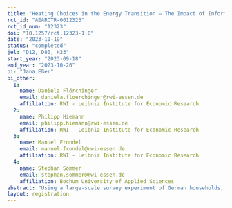 ```yaml
---
title: "Heating Choices in the Energy Transition – The Impact of Information and Uncertainty"
rct_id: "AEARCTR-0012323"
rct_id_num: "12323"
doi: "10.1257/rct.12323-1.0"
date: "2023-10-19"
status: "completed"
jel: "D12, D80, H23"
start_year: "2023-09-18"
end_year: "2023-10-20"
pi: "Jana Eßer"
pi_other:
  1:
    name: Daniela Flörchinger
    email: daniela.floerchinger@rwi-essen.de
    affiliation: RWI - Leibniz Institute for Economic Research
  2:
    name: Philipp Hiemann
    email: philipp.hiemann@rwi-essen.de
    affiliation: RWI - Leibniz Institute for Economic Research
  3:
    name: Manuel Frondel
    email: manuel.frondel@rwi-essen.de
    affiliation: RWI - Leibniz Institute for Economic Research
  4:
    name: Stephan Sommer
    email: stephan.sommer@rwi-essen.de
    affiliation: Bochum University of Applied Sciences
abstract: "Using a large-scale survey experiment of German households, this study examines how transparency related to costs and future cost projections influences the choice of heating technologies among private households. Employing a Multiple Price List, participants repeatedly choose between a replacement of their current fossil heating system and a heat pump at incrementally decreasing prices. This enables us to estimate the price premium that households are willing to pay (or the price advantage required) to switch from a fossil fuel heating system to a heat pump, along with the subsidy necessary to encourage households to choose a heat pump."
layout: registration
---
```


